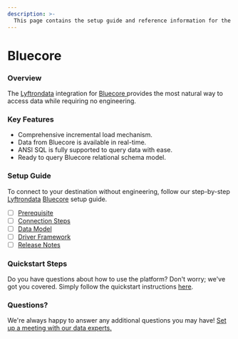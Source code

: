 ```yaml
---
description: >-
  This page contains the setup guide and reference information for the Bluecore source connector.
---
```


# Bluecore

### Overview

The [Lyftrondata](https://www.lyftrondata.com/) integration for [Bluecore](https://www.lyftrondata.com/integration/bluecore/)[ ](https://www.lyftrondata.com/integration/bluecore/)provides the most natural way to access data while requiring no engineering.

### Key Features

* Comprehensive incremental load mechanism.
* Data from Bluecore is available in real-time.&#x20;
* ANSI SQL is fully supported to query data with ease.
* Ready to query Bluecore relational schema model.

### Setup Guide

To connect to your destination without engineering, follow our step-by-step [Lyftrondata](https://www.lyftrondata.com/)  [Bluecore](https://www.lyftrondata.com/integration/bluecore/) setup guide.

* [ ] [Prerequisite](../../marketing-analytics/bluecore/prerequisite.md)
* [ ] [Connection Steps](../../marketing-analytics/bluecore/connection-steps.md)
* [ ] [Data Model](../../marketing-analytics/bluecore/data-model/)
* [ ] [Driver Framework](../../marketing-analytics/bluecore/driver-framework/)
* [ ] [Release Notes](../../marketing-analytics/bluecore/release-notes.md)

### Quickstart Steps

Do you have questions about how to use the platform? Don't worry; we've got you covered. Simply follow the quickstart instructions [here](../../../quickstart-steps.md).

### Questions? <a href="#questions" id="questions"></a>

We're always happy to answer any additional questions you may have! [Set up a meeting with our data experts.](https://www.lyftrondata.com/book-a-meeting/)

